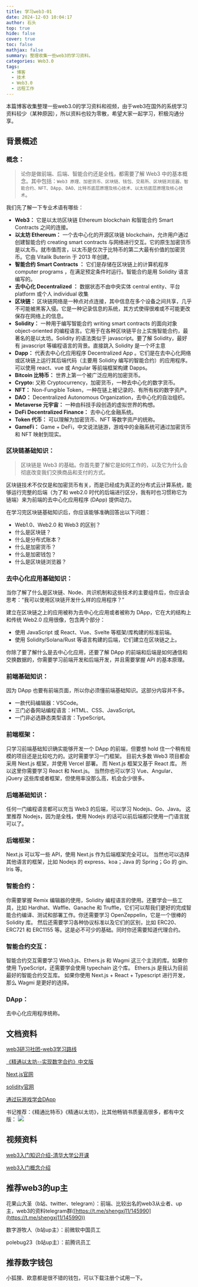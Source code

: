 ```yaml
---
title: 学习web3-01
date: 2024-12-03 10:04:17
author: 石头
top: true
hide: false
cover: true
toc: false
mathjax: false
summary: 整理收集一些web3的学习资料。
categories: Web3.0
tags:
  - 博客
  - 技术
  - Web3.0
  - 远程工作
---
```


本篇博客收集整理一些web3.0的学习资料和视频，由于web3在国外的系统学习资料较少（某种原因），所以资料也较为零散，希望大家一起学习，积极沟通分享。

## 背景概述
### 概念：
> 论你是做前端、后端、智能合约还是全栈，都需要了解 Web3 中的基本概念。其中包括：`Web3 原理、加密货币、区块链、钱包、交易所、区块链浏览器、智能合约、NFT、DApp、DAO、比特币底层原理及核心技术、以太坊底层原理及核心技术`。

我们先了解一下专业术语有哪些：

- **Web3：** 它是以太坊区块链 Ethereum blockchain 和智能合约 Smart Contracts 之间的连接。
- **以太坊 Ethereum：** 一个去中心化的开源区块链 blockchain，允许用户通过创建智能合约 creating smart contracts 与网络进行交互。它的原生加密货币是以太币。就市值而言，以太币是仅次于比特币的第二大最有价值的加密货币。它由 Vitalik Buterin 于 2013 年创建。
- **智能合约 Smart Contracts ：** 它们是存储在区块链上的计算机程序 computer programs ，在满足预定条件时运行。智能合约是用 Solidity 语言编写的。
- **去中心化 Decentralized ：** 数据状态不由中央实体 central entity、平台 platform 或个人 individual 收集
- **区块链：** 区块链网络是一种点对点连接，其中信息在多个设备之间共享，几乎不可能被黑客入侵。它是一种记录信息的系统，其方式使得很难或不可能更改保存在网络上的信息。
- **Solidity：** 一种用于编写智能合约 writing smart contracts 的面向对象 object-oriented 的编程语言。它用于在各种区块链平台上实施智能合约，最著名的是以太坊。Solidity 的语法类似于 javascript。要了解 Solidity，最好有 javascript 等编程语言的背景。直接跳入 Solidity 是一个坏主意
- **Dapp：** 代表去中心化应用程序 Decentralized App 。它们是在去中心化网络或区块链上运行其后端代码（主要用 Solidity 编写的智能合约）的应用程序。可以使用 react、vue 或 Angular 等前端框架构建 Dapps。
- **Bitcoin 比特币：** 世界上第一个被广泛应用的加密货币。
- **Crypto:** 又称 Cryptocurrency，加密货币，一种去中心化的数字货币。
- **NFT：** Non-Fungible Token，一种在链上被记录的、有所有权的数字资产。
- **DAO：** Decentralized Autonomous Organization，去中心化的自治组织。
- **Metaverse 元宇宙：** 一种由科技手段创造的虚拟世界的构想。
- **DeFi Decentralized Finance：** 去中心化金融系统。
- **Token 代币：** 可以理解为加密货币、NFT 等数字资产的统称。
- **GameFi：** Game + DeFi，中文说法链游，游戏中的金融系统可通过加密货币和 NFT 映射到现实。



### 区块链基础知识：

> 区块链是 Web3 的基础。你首先要了解它是如何工作的，以及它为什么会彻底改变我们交换商品和支付的方式。

区块链技术不仅仅是和加密货币有关，而是已经成为真正的分布式云计算系统，能够运行完整的后端（为了和 web2.0 时代的后端进行区分，我有时也习惯称它为链端）来为前端的去中心化应用程序 (DApp) 提供动力。

在学习完区块链基础知识后，你应该能够准确回答出以下问题：

- Web1.0、Web2.0 和 Web3 的区别？
- 什么是区块链？
- 什么是分布式账本？
- 什么是加密货币？
- 什么是加密钱包？
- 什么是区块链浏览器？



### 去中心化应用基础知识：

当你了解了什么是区块链、Node、共识机制和这些技术的主要组件后，你应该会思考：“我可以使用区块链开发什么样的应用程序？”

建立在区块链之上的应用被称为去中心化应用或者被称为 DApp，它在大的结构上和传统 Web2.0 应用很像，包含两个部分：

- 使用 JavaScript 或 React、Vue、Svelte 等框架/库构建的标准前端。
- 使用 Solidity/Solana/Rust 等语言构建的后端，它们建立在区块链之上。

你除了要了解什么是去中心化应用，还要了解 DApp 的前端和后端是如何通信和交换数据的，你需要学习前端开发和后端开发，并且需要掌握 API 的基本原理。



### 前端基础知识：

因为 DApp 也要有前端页面，所以你必须懂前端基础知识。这部分内容并不多。

- 一款代码编辑器：VSCode。
- 三门必备网站编程语言：HTML、CSS、JavaScript。
- 一门非必选静态类型语言：TypeScript。

### 前端框架：

只学习前端基础知识确实能够开发一个 DApp 的前端，但要想 hold 住一个稍有规模的项目还是比较吃力的。这时需要学习一门框架。
目前大多数 Web3 项目都会采用 Next.js 框架，并使用 Vercel 部署。
而 Next.js 框架又基于 React 库。
所以这里你需要学习 React 和 Next.js。
当然你也可以学习 Vue、Angular、jQuery 这些库或者框架，但使用率没那么高，机会会少很多。

### 后端基础知识：

任何一门编程语言都可以充当 Web3 的后端，可以学习 Nodejs、Go、Java。
这里推荐 Nodejs，因为是全栈，使用 Nodejs 的话可以前后端都只使用一门语言就可以了。

### 后端框架：

Next.js 可以写一些 API，使用 Next.js 作为后端框架完全可以。
当然也可以选择其他语言的框架，比如 Nodejs 的 express、koa；Java 的 Spring；Go 的 gin、Iris 等。

### 智能合约：

你需要掌握 Remix 编辑器的使用，Solidity 编程语言的使用。还要学会一些工具，比如 Hardhat、Waffle、Ganache 和 Truffle，它们可以帮我们更好的完成智能合约编译、测试和部署工作。你还需要学习 OpenZeppelin，它是一个很棒的 Solidity 库。
然后还需要学习各种协议标准以及它们的区别，比如 ERC20、ERC721 和 ERC1155 等。这是必不可少的基础。同时你还需要知道代理合约。

### 智能合约交互：

智能合约交互需要学习 Web3.js、Ethers.js 和 Wagmi 这三个主流的库。如果你使用 TypeScript，还需要学会使用 typechain 这个库。
Ethers.js 是我认为目前最好的智能合约交互库。
如果你使用 Next.js + React + Typescript 进行开发，那么 Wagmi 是更好的选择。

### DApp：

去中心化应用程序统称。


## 文档资料
[web3研习社团-web3学习路线](https://54web3.cc/blog/roadmap/learning-path-web3 "web3学习路线")

[《精通以太坊--实现数字合约》中文版](https://github.com/jackchen0120/ethereum_book/blob/master/README.md)

[Next.js官网](https://www.nextjs.cn/)

[solidity官网](https://soliditylang.org/)

[通过玩游戏学会DApp](https://cryptozombies.io/)

书记推荐：《精通比特币》《精通以太坊》，比其他畅销书质量高很多，都有中文版：
![](https://alist.anliu.site/d/alist-ali/book-01.jpg)

## 视频资料
[web3入门知识介绍-清华大学公开课](https://youtu.be/HS_F8UTg61M?si=aYfzVzCz8OK4UUET)

[web3入门概念介绍](https://youtu.be/edoCGxDty1k?si=-PYqZSQ-EXTfzEkg)

## 推荐web3的up主
花果山大圣（b站、twitter、telegram）：前端、比较出名的web3从业者、up主，web3的资料telegram群([https://t.me/shengxj11/145990](https://t.me/shengxj11/145990))

数字游牧人（b站up主）：前微软中国员工

polebug23（b站up主）：前腾讯员工

## 推荐数字钱包
小狐狸、欧意都是很不错的钱包，可以下载注册个试用一下。

